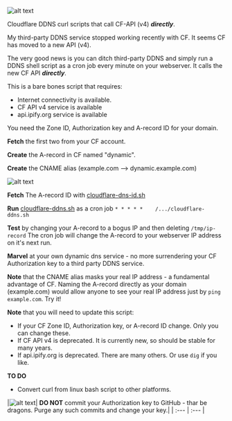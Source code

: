 ![alt text](https://raw.githubusercontent.com/dcerisano/cloudflare-dynamic-dns/master/img/cloudflare-dns.png)

Cloudflare DDNS curl scripts that call CF-API (v4) ***directly***.

My third-party DDNS service stopped working recently with CF.
It seems CF has moved to a new API (v4).

The very good news is you can ditch third-party DDNS and simply run a DDNS shell script as a cron job every minute on your webserver. It calls the new CF API ***directly***.

This is a bare bones script that requires:
* Internet connectivity is available.
* CF API v4 service  is available
* api.ipify.org service is available

You need the Zone ID,  Authorization key and A-record ID for your domain.

**Fetch** the first two  from your CF account.

**Create** the A-record in CF named "dynamic".

**Create** the CNAME alias (example.com --> dynamic.example.com) 

![alt text](https://raw.githubusercontent.com/dcerisano/cloudflare-dynamic-dns/master/img/cf.png)

**Fetch** The A-record ID with [cloudflare-dns-id.sh](https://raw.githubusercontent.com/dcerisano/cloudflare-dynamic-dns/master/cloudflare-dns-id.sh)

**Run** [cloudflare-ddns.sh](https://raw.githubusercontent.com/dcerisano/cloudflare-dynamic-dns/master/cloudflare-ddns.sh) as a cron job `* * * * *    /.../cloudflare-ddns.sh`

**Test** by changing your A-record to a bogus IP and then deleting `/tmp/ip-record`
The cron job will change the A-record to your webserver IP address on it's next run.

**Marvel** at your own dynamic dns service - no more surrendering your CF Authorization key to a third party DDNS service.

**Note** that the CNAME alias masks your real IP address - a fundamental advantage of CF. Naming the A-record directly as your domain (example.com) would allow anyone to see your real IP address just by `ping example.com`. Try it!

**Note** that you will need to update this script:
* If your CF Zone ID, Authorization key, or A-record ID change. Only you can change these.
* If CF API v4 is deprecated. It is currently new, so should be stable for many years.
* If api.ipify.org is deprecated. There are many others. Or use `dig` if you like.

**TO DO**
* Convert curl from linux bash script to other platforms.

|![alt text](https://raw.githubusercontent.com/dcerisano/cloudflare-dynamic-dns/master/img/dragon-key.png)|
**DO NOT** commit your Authorization key to GitHub - thar be dragons. Purge any such commits and change your key.| 
| :--- | :--- |
